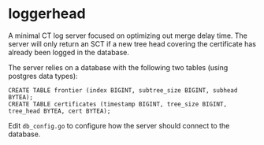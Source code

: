 loggerhead
==========

A minimal CT log server focused on optimizing out merge delay time.  The server
will only return an SCT if a new tree head covering the certificate has already
been logged in the database.

The server relies on a database with the following two tables (using postgres
data types):

```
CREATE TABLE frontier (index BIGINT, subtree_size BIGINT, subhead BYTEA);
CREATE TABLE certificates (timestamp BIGINT, tree_size BIGINT, tree_head BYTEA, cert BYTEA);
```

Edit `db_config.go` to configure how the server should connect to the database.
